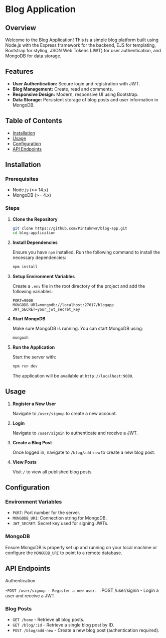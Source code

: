 
# Blog Application

## Overview

Welcome to the Blog Application! This is a simple blog platform built using Node.js with the Express framework for the backend, EJS for templating, 
Bootstrap for styling, JSON Web Tokens (JWT) for user authentication, and MongoDB for data storage.

## Features

- **User Authentication:** Secure login and registration with JWT.
- **Blog Management:** Create, read and comments.
- **Responsive Design:** Modern, responsive UI using Bootstrap.
- **Data Storage:** Persistent storage of blog posts and user information in MongoDB.

## Table of Contents

- [Installation](#installation)
- [Usage](#usage)
- [Configuration](#configuration)
- [API Endpoints](#api-endpoints)

## Installation

### Prerequisites

- Node.js (>= 14.x)
- MongoDB (>= 4.x)

### Steps

1. **Clone the Repository**

   ```bash
   git clone https://github.com/Pintuknwr/blog-app.git
   cd blog-application
   ```

2. **Install Dependencies**

   Ensure you have `npm` installed. Run the following command to install the necessary dependencies:

   ```bash
   npm install
   ```

3. **Setup Environment Variables**

   Create a `.env` file in the root directory of the project and add the following variables:

   ```env
   PORT=9000
   MONGODB_URI=mongodb://localhost:27017/blogapp
   JWT_SECRET=your_jwt_secret_key
   ```

4. **Start MongoDB**

   Make sure MongoDB is running. You can start MongoDB using:

   ```bash
   mongosh
   ```

5. **Run the Application**

   Start the server with:

   ```bash
   npm run dev
   ```

   The application will be available at `http://localhost:9000`.

## Usage

1. **Register a New User**

   Navigate to `/user/signup` to create a new account.

2. **Login**

   Navigate to `/user/signin` to authenticate and receive a JWT.

3. **Create a Blog Post**

   Once logged in, navigate to `/blog/add-new` to create a new blog post.

4. **View Posts**

   Visit `/` to view all published blog posts.


## Configuration

### Environment Variables

- `PORT`: Port number for the server.
- `MONGODB_URI`: Connection string for MongoDB.
- `JWT_SECRET`: Secret key used for signing JWTs.

### MongoDB

Ensure MongoDB is properly set up and running on your local machine or configure the `MONGODB_URI` to point to a remote database.

## API Endpoints

Authentication

-`POST /user/signup - Register a new user.
-`POST /user/signin - Login a user and receive a JWT.

### Blog Posts

- `GET /home` - Retrieve all blog posts.
- `GET /blog/:id` - Retrieve a single blog post by ID.
- `POST /blog/add-new` - Create a new blog post (authentication required).

